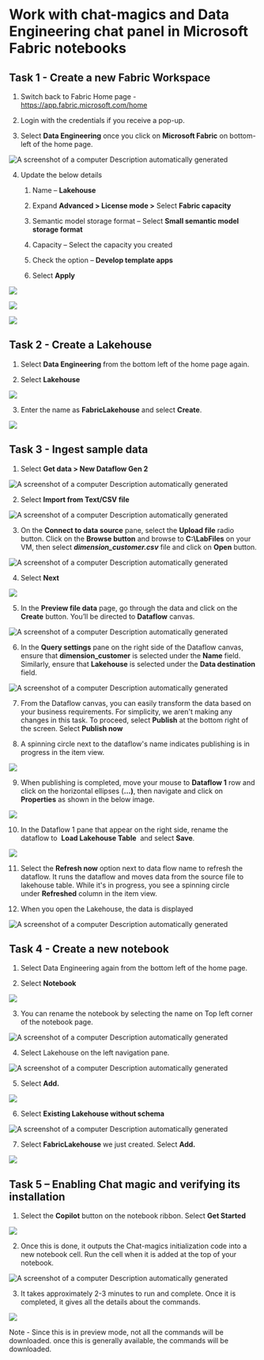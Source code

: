 # Work with chat-magics and Data Engineering chat panel in Microsoft Fabric notebooks

## Task 1 - Create a new Fabric Workspace

1.  Switch back to Fabric Home page -
    <https://app.fabric.microsoft.com/home>

2.  Login with the credentials if you receive a pop-up.

3.  Select **Data Engineering** once you click on **Microsoft Fabric**
    on bottom-left of the home page.

![A screenshot of a computer Description automatically
generated](./media/media12/image1.png)

4.  Update the below details

    1.  Name – **Lakehouse**

    2.  Expand **Advanced \> License mode \>** Select **Fabric
        capacity**

    3.  Semantic model storage format – Select **Small semantic model
        storage format**

    4.  Capacity – Select the capacity you created

    5.  Check the option – **Develop template apps**

    6.  Select **Apply**

![](./media/media12/image2.png)

![](./media/media12/image3.png)

![](./media/media12/image4.png)

## Task 2 - Create a Lakehouse

1.  Select **Data Engineering** from the bottom left of the home page
    again.

2.  Select **Lakehouse**

![](./media/media12/image5.png)

3.  Enter the name as **FabricLakehouse** and select **Create**.

![](./media/media12/image6.png)

## Task 3 - Ingest sample data

1.  Select **Get data \> New Dataflow Gen 2**

![A screenshot of a computer Description automatically
generated](./media/media12/image7.png)

2.  Select **Import from Text/CSV file**

![A screenshot of a computer Description automatically
generated](./media/media12/image8.png)

3.  On the **Connect to data source** pane, select the **Upload
    file** radio button. Click on the **Browse button** and browse to
    **C:\LabFiles** on your VM, then select
    ***dimension_customer.csv*** file and click on **Open** button.

![A screenshot of a computer Description automatically
generated](./media/media12/image9.png)

4.  Select **Next**

![](./media/media12/image10.png)

5.  In the **Preview file data** page, go through the data and click on
    the **Create** button. You’ll be directed to **Dataflow** canvas.

![A screenshot of a computer Description automatically
generated](./media/media12/image11.png)

6.  In the **Query settings** pane on the right side of the Dataflow
    canvas, ensure that **dimension_customer** is selected under the
    **Name** field. Similarly, ensure that **Lakehouse** is selected
    under the **Data destination** field.

![A screenshot of a computer Description automatically
generated](./media/media12/image12.png)

7.  From the Dataflow canvas, you can easily transform the data based on
    your business requirements. For simplicity, we aren't making any
    changes in this task. To proceed, select **Publish** at the bottom
    right of the screen. Select **Publish now**

8.  A spinning circle next to the dataflow's name indicates publishing
    is in progress in the item view.

![](./media/media12/image13.png)

9.  When publishing is completed, move your mouse to **Dataflow 1** row
    and click on the horizontal ellipses (**…)**, then navigate and
    click on **Properties** as shown in the below image.

![](./media/media12/image14.png)

10. In the Dataflow 1 pane that appear on the right side, rename the
    dataflow to  **Load Lakehouse Table**  and select **Save**.

![](./media/media12/image15.png)

11. Select the **Refresh now** option next to data flow name to refresh
    the dataflow. It runs the dataflow and moves data from the source
    file to lakehouse table. While it's in progress, you see a spinning
    circle under **Refreshed** column in the item view.

12. When you open the Lakehouse, the data is displayed

![A screenshot of a computer Description automatically
generated](./media/media12/image16.png)

## Task 4 - Create a new notebook

1.  Select Data Engineering again from the bottom left of the home page.

2.  Select **Notebook**

![](./media/media12/image17.png)

3.  You can rename the notebook by selecting the name on Top left corner
    of the notebook page.

![A screenshot of a computer Description automatically
generated](./media/media12/image18.png)

4.  Select Lakehouse on the left navigation pane.

![A screenshot of a computer Description automatically
generated](./media/media12/image19.png)

5.  Select **Add.**

![](./media/media12/image20.png)

6.  Select **Existing Lakehouse without schema**

![A screenshot of a computer Description automatically
generated](./media/media12/image21.png)

7.  Select **FabricLakehouse** we just created. Select **Add.**

![](./media/media12/image22.png)

## Task 5 – Enabling Chat magic and verifying its installation

1.  Select the **Copilot** button on the notebook ribbon. Select **Get
    Started**

![](./media/media12/image23.png)

2.  Once this is done, it outputs the Chat-magics initialization code
    into a new notebook cell. Run the cell when it is added at the top
    of your notebook.

![A screenshot of a computer Description automatically
generated](./media/media12/image24.png)

3.  It takes approximately 2-3 minutes to run and complete. Once it is
    completed, it gives all the details about the commands.

![](./media/media12/image25.png)

Note - Since this is in preview mode, not all the commands will be downloaded. once this is generally available, the commands will be downloaded.
